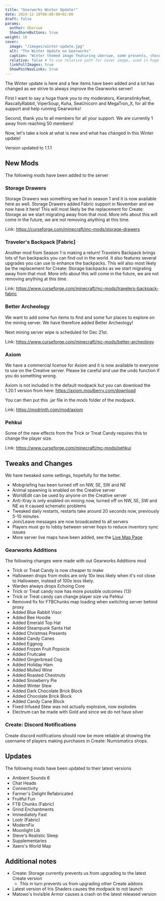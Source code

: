 ```yaml
---
title: "Gearworks Winter Update!"
date: 2024-12-18T06:00:00+02:00
draft: false
params:
  author: Uberswe
  ShowShareButtons: true
weight: 10
cover:
  image: "/images/winter-update.jpg"
  alt: "The Winter Update on Gearworks"
  caption: "Winter themed image featuring uberswe, some presents, chocolate blocks and candy canes"
  relative: false # To use relative path for cover image, used in hugo Page-bundles
  linkFullImages: true
  ShowPostNavLinks: true
---
```


The Winter update is here and a few items have been added and a lot has changed as we strive to always improve the Gearworks server!

First I want to say a huge thank you to my moderators, Kieranstinkyfeet, RascallyRabbit, ViperSoup, Kuha, SeaUnicorn and MegaTron_X, for all the support and help running Gearworks!

Second, thank you to all members for all your support. We are currently 1 away from reaching 50 members!

Now, let's take a look at what is new and what has changed in this Winter update!

Version updated to 1.1.1

## New Mods

The following mods have been added to the server

### Storage Drawers

Storage Drawers was something we had in season 1 and it is now available here as well. Storage Drawers added Fabric support in November and we now have it here! This will most likely be the replacement for Create: Storage as we start migrating away from that mod. More info about this will come in the future, we are not removing anything at this time.

Link: https://curseforge.com/minecraft/mc-mods/storage-drawers

### Traveler's Backpack [Fabric]

Another mod from Season 1 is making a return! Travelers Backpack brings lots of fun backpacks you can find out in the world. It also features several upgrades you can use to enhance the backpacks. This will also most likely be the replacement for Create: Storage backpacks as we start migrating away from that mod. More info about this will come in the future, we are not removing anything at this time.

Link: https://www.curseforge.com/minecraft/mc-mods/travelers-backpack-fabric

### Better Archeology

We want to add some fun items to find and some fun places to explore on the mining server. We have therefore added Better Archeology! 

Next mining server wipe is scheduled for Dec 21st.

Link: https://www.curseforge.com/minecraft/mc-mods/better-archeology

### Axiom

We have a commercial license for Axiom and it is now available to everyone to use on the Creative server. Please be careful and use the undo function if you do something wrong.

Axiom is not included in the default modpack but you can download the 1.20.1 version from here: https://axiom.moulberry.com/download

You can then put this .jar file in the mods folder of the modpack.

Link: https://modrinth.com/mod/axiom

### Pehkui

Some of the new effects from the Trick or Treat Candy requires this to change the player size.

Link: https://www.curseforge.com/minecraft/mc-mods/pehkui

## Tweaks and Changes

We have tweaked some settings, hopefully for the better.

 - Mobgriefing has been turned off on NW, SE, SW and NE
 - Animal spawning is enabled on the Creative server
 - WorldEdit can be used by anyone on the Creative server
 - Anti-Xray is only enabled on mining now, turned off on NW, SE, SW and NE as it caused schematic problems
 - Tweaked daily restarts, restarts take around 20 seconds now, previously 5-10 minutes
 - Join/Leave messages are now broadcasted to all servers
 - Players must go to lobby between server hops to reduce inventory sync issues
 - More server live maps have been added, see the [Live Map Page](https://www.gearworkssmp.com/live-maps)

### Gearworks Additions

The following changes were made with out Gearworks Additions mod

- Trick or Treat Candy is now cheaper to make
- Halloween drops from mobs are only 10x less likely when it's not close to Halloween, instead of 100x less likely.
- Warden always drops Echoing Core
- Trick or Treat candy now has more possible outcomes (13)
- Trick or Treat candy can change player size via Pehkui
- Removed fix for FTBChunks map loading when switching server behind proxy
- Added Blue Rabbit Visor
- Added Bee Hoodie
- Added Emerald Top Hat
- Added Steampunk Santa Hat
- Added Christmas Presents
- Added Candy Canes
- Added Eggnog
- Added Frozen Fruit Popsicle
- Added Fruitcake
- Added Gingerbread Cog
- Added Holiday Ham
- Added Mulled Wine
- Added Roasted Chestnuts
- Added Snowberry Pie
- Added Winter Stew
- Added Dark Chocolate Brick Block
- Added Chocolate Brick Block
- Added Candy Cane Block
- Fixed Infused Stew was not actually explosive, now explodes
- Electrum can be made with Gold and since we do not have silver

### Create: Discord Notifications

Create discord notifications should now be more reliable at showing the username of players making purchases in Create: Numismatics shops.

## Updates

The following mods have been updated to their latest versions
 - Ambient Sounds 6
 - Chat Heads
 - Connectivity
 - Farmer's Delight Refabricated
 - Fruitful Fun
 - FTB Chunks (Fabric)
 - Grind Enchantments
 - Immediately Fast
 - Lootr (Fabric)
 - ModernFix
 - Moonlight Lib
 - Steve's Realistic Sleep
 - Supplementaries
 - Xaero's World Map

## Additional notes
 - Create: Storage currently prevents us from upgrading to the latest Create version
   - This in turn prevents us from upgrading other Create addons
 - Latest version of Iris Shaders causes the modpack to not launch
 - Matowo's Invisible Armor causes a crash on the latest released version